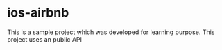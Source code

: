 # ios-airbnb
This is a sample project which was developed for learning purpose. This project uses an public API
